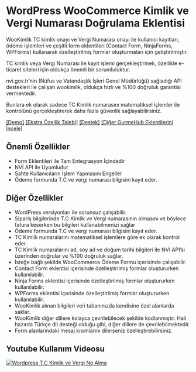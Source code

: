 # WordPress WooCommerce Kimlik ve Vergi Numarası Doğrulama Eklentisi 
WooKimlik TC kimlik onayı ve Vergi Numarası onayı ile kullanıcı kayıtları, 
ödeme işlemleri ve çeşitli form eklentileri (Contact Form, NinjaForms, WPForms) kullanarak özelleştirilmiş formlar oluşturmaları için geliştirilmiştir. 

TC kimlik veya Vergi Numarası ile kayıt işlemi gerçekleştirmek, özellikle e-ticaret siteleri için oldukça önemli bir sorumluluktur. 

nvi.gov.tr‘nin (Nüfus ve Vatandaşlık İşleri Genel Müdürlüğü) sağladığı API destekleri ile çalışan wookimlik, oldukça hızlı ve %100 doğruluk garantisi vermektedir. 

Bunlara ek olarak sadece TC Kimlik numarasını matematiksel işlemler ile  kontrolünü gerçekleştirerek daha fazla güvenlik sağlayabilirsiniz.

[[Demo]](https://gurmewoo.com/product/woocommerce-kimlik-ve-vergi-numarasi-kontrol-eklentisi/) [[Ekstra Özellik Talebi]](https://gurmewoo.com/product/woocommerce-kimlik-ve-vergi-numarasi-kontrol-eklentisi/) [[Destek]](https://gurmesoft.freshdesk.com/) [[Diğer GurmeHub Eklentilerini İncele]](https://gurmewoo.com)

## Önemli Özellikler
* Form Eklentileri ile Tam Entegrasyon İçindedir
* NVİ API ile Uyumludur
* Sahte Kullanıcıların İşlem Yapmasını Engeller
* Ödeme formunda T.C ve vergi numarası bilgisini kayıt eder.

## Diğer Özellikler
* WordPress versiyonları ile sorunsuz çalışabilir.
* Sipariş bilgilerinde T.C Kimlik ve Vergi numarasının olmasını ve böylece fatura keserken bu bilgileri kullanabilmenizi sağlar
* Ödeme formunda T.C ve vergi numarası bilgisini kayıt eder.
* TC Kimlik numaralarını matematiksel işlemlere göre ek olarak kontrol eder.
* TC Kimlik numaralarını ad, soy ad ve doğum tarihi bilgileri ile NVİ API’si üzerinden doğrular ve %100 doğruluk sağlar.
* İsteğe bağlı şekilde WooCommerce Ödeme Formu içerisinde çalışabilir.
* Contact Form eklentisi içerisinde özelleştirilmiş formlar oluştururken kullanılabilir.
* Ninja Forms eklentisi içerisinde özelleştirilmiş formlar oluştururken kullanılabilir.
* WPForms eklentisi içerisinde özelleştirilmiş formlar oluştururken kullanılabilir.
* WooKimlik alınan bilgileri veri tabanınızda kendisine özel alanlarda saklar.
* WooKimlik diğer dillere kolayca çevrilebilecek şekilde kodlanmıştır. Hali hazırda Türkçe dil desteği olduğu gibi, diğer dillere de çevrilebilmektedir.
* Form alanlarındaki mesaj kısımlarını dilerseniz özelleştirebilirsiniz.

## Youtube Kullanım Videosu
[![Wordpress T.C Kimlik ve Vergi No Alma](https://i9.ytimg.com/vi_webp/6IZOpA6eL8w/mqdefault.webp?v=60c0715a&sqp=CKyigZEG&rs=AOn4CLAdh1aTBiZU-qgnvvpbchDGUPwLRw)](https://www.youtube.com/watch?v=6IZOpA6eL8w)
